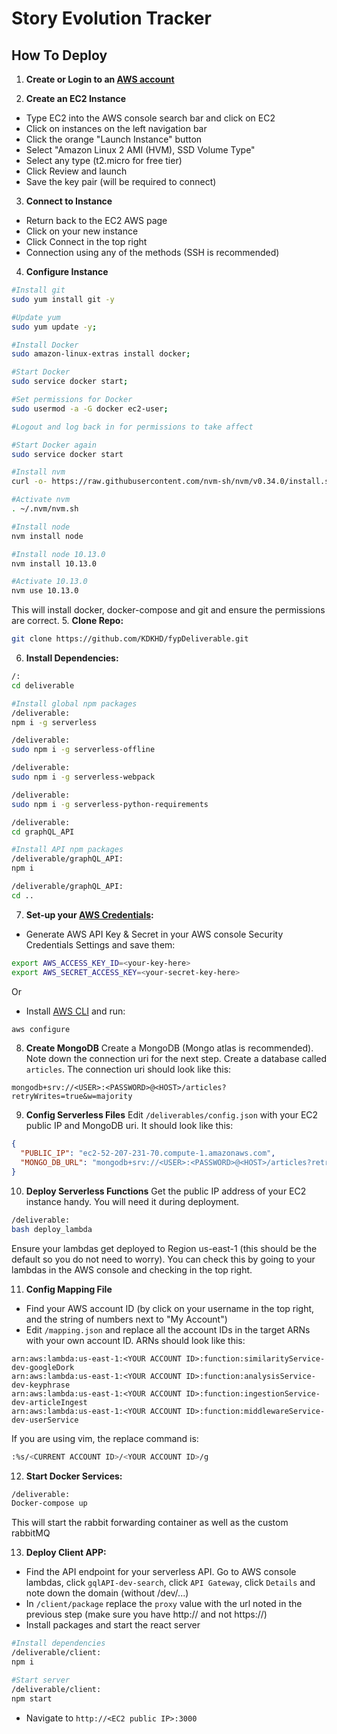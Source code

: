 # Story Evolution Tracker

## <a name="Installation"></a>How To Deploy

1. **Create or Login to an [AWS account](https://console.aws.amazon.com/)**

2. **Create an EC2 Instance**
- Type EC2 into the AWS console search bar and click on EC2
- Click on instances on the left navigation bar
- Click the orange "Launch Instance" button
- Select "Amazon Linux 2 AMI (HVM), SSD Volume Type"
- Select any type (t2.micro for free tier)
- Click Review and launch
- Save the key pair (will be required to connect)

3. **Connect to Instance**
- Return back to the EC2 AWS page
- Click on your new instance
- Click Connect in the top right
- Connection using any of the methods (SSH is recommended)

4. **Configure Instance**
```bash
#Install git
sudo yum install git -y

#Update yum
sudo yum update -y;

#Install Docker
sudo amazon-linux-extras install docker;

#Start Docker
sudo service docker start;

#Set permissions for Docker
sudo usermod -a -G docker ec2-user;

#Logout and log back in for permissions to take affect

#Start Docker again
sudo service docker start

#Install nvm
curl -o- https://raw.githubusercontent.com/nvm-sh/nvm/v0.34.0/install.sh | bash

#Activate nvm
. ~/.nvm/nvm.sh

#Install node
nvm install node

#Install node 10.13.0
nvm install 10.13.0

#Activate 10.13.0
nvm use 10.13.0
```
This will install docker, docker-compose and git and ensure the permissions are correct.
5. **Clone Repo:**
```bash
git clone https://github.com/KDKHD/fypDeliverable.git
```
6. **Install Dependencies:**
```bash
/: 
cd deliverable

#Install global npm packages
/deliverable: 
npm i -g serverless

/deliverable: 
sudo npm i -g serverless-offline

/deliverable: 
sudo npm i -g serverless-webpack

/deliverable:
sudo npm i -g serverless-python-requirements

/deliverable: 
cd graphQL_API 

#Install API npm packages
/deliverable/graphQL_API: 
npm i 

/deliverable/graphQL_API: 
cd ..

```
7. **Set-up your [AWS Credentials](https://www.serverless.com/framework/docs/providers/aws/guide/credentials/):**
- Generate AWS API Key & Secret in your AWS console Security Credentials Settings and save them:
```bash
export AWS_ACCESS_KEY_ID=<your-key-here>
export AWS_SECRET_ACCESS_KEY=<your-secret-key-here>
```

Or 
- Install [AWS CLI](https://docs.aws.amazon.com/cli/latest/userguide/cli-chap-install.html) and run:
```bash
aws configure
```
8. **Create MongoDB**
Create a MongoDB (Mongo atlas is recommended). Note down the connection uri for the next step. Create a database called ```articles```. The connection uri should look like this:
```
mongodb+srv://<USER>:<PASSWORD>@<HOST>/articles?retryWrites=true&w=majority
```
9. **Config Serverless Files**
Edit ```/deliverables/config.json``` with your EC2 public IP and MongoDB uri. It should look like this:
```json
{
  "PUBLIC_IP": "ec2-52-207-231-70.compute-1.amazonaws.com",
  "MONGO_DB_URL": "mongodb+srv://<USER>:<PASSWORD>@<HOST>/articles?retryWrites=true&w=majority"
}
```
10. **Deploy Serverless Functions**
Get the public IP address of your EC2 instance handy. You will need it during deployment.
```bash
/deliverable: 
bash deploy_lambda
```
Ensure your lambdas get deployed to Region us-east-1 (this should be the default so you do not need to worry). You can check this by going to your lambdas in the AWS console and checking in the top right.

11. **Config Mapping File**
- Find your AWS account ID (by click on your username in the top right, and the string of numbers next to "My Account")
- Edit ```/mapping.json``` and replace all the account IDs in the target ARNs with your own account ID. ARNs should look like this:
```
arn:aws:lambda:us-east-1:<YOUR ACCOUNT ID>:function:similarityService-dev-googleDork
arn:aws:lambda:us-east-1:<YOUR ACCOUNT ID>:function:analysisService-dev-keyphrase
arn:aws:lambda:us-east-1:<YOUR ACCOUNT ID>:function:ingestionService-dev-articleIngest
arn:aws:lambda:us-east-1:<YOUR ACCOUNT ID>:function:middlewareService-dev-userService
```
If you are using vim, the replace command is:
```bash
:%s/<CURRENT ACCOUNT ID>/<YOUR ACCOUNT ID>/g
```

12. **Start Docker Services:**
```bash
/deliverable:
Docker-compose up
```
This will start the rabbit forwarding container as well as the custom rabbitMQ

13. **Deploy Client APP:**
- Find the API endpoint for your serverless API. Go to AWS console lambdas, click ```gqlAPI-dev-search```, click ```API Gateway```, click ```Details``` and note down the domain (without /dev/...)
- In ```/client/package``` replace the ```proxy``` value with the url noted in the previous step (make sure you have http:// and not https://)
- Install packages and start the react server
```bash
#Install dependencies
/deliverable/client:
npm i

#Start server
/deliverable/client:
npm start
```
- Navigate to ```http://<EC2 public IP>:3000```
